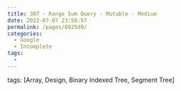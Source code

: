 ```yaml
---
title: 307 - Range Sum Query - Mutable - Medium
date: 2022-07-07 23:58:57
permalink: /pages/6925d9/
categories:
  - Google
  - Incomplete
tags:
  - 
---
```

tags: [Array, Design, Binary Indexed Tree, Segment Tree]
